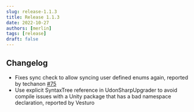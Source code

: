 ```yaml
---
slug: release-1.1.3
title: Release 1.1.3
date: 2022-10-27
authors: [merlin]
tags: [release]
draft: false
---
```


## Changelog

- Fixes sync check to allow syncing user defined enums again, reported by techanon [#75](https://github.com/vrchat-community/UdonSharp/issues/75)
- Use explicit SyntaxTree reference in UdonSharpUpgrader to avoid compile issues with a Unity package that has a bad namespace declaration, reported by Vesturo
